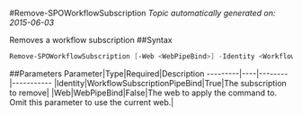 #Remove-SPOWorkflowSubscription
*Topic automatically generated on: 2015-06-03*

Removes a workflow subscription
##Syntax
```powershell
Remove-SPOWorkflowSubscription [-Web <WebPipeBind>] -Identity <WorkflowSubscriptionPipeBind>
```


##Parameters
Parameter|Type|Required|Description
---------|----|--------|-----------
|Identity|WorkflowSubscriptionPipeBind|True|The subscription to remove|
|Web|WebPipeBind|False|The web to apply the command to. Omit this parameter to use the current web.|
<!-- Ref: 1BFE2FA25B5BECB526E5A9CAC8BF503D -->